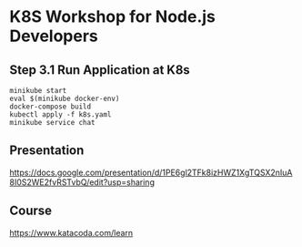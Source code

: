 # K8S Workshop for Node.js Developers

## Step 3.1 Run Application at K8s

```
minikube start
eval $(minikube docker-env)
docker-compose build
kubectl apply -f k8s.yaml
minikube service chat
```

## Presentation
https://docs.google.com/presentation/d/1PE6gl2TFk8izHWZ1XgTQSX2nIuA8I0S2WE2fvRSTvbQ/edit?usp=sharing

## Course
https://www.katacoda.com/learn
